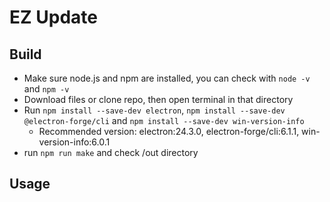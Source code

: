# EZ Update
## Build
- Make sure node.js and npm are installed, you can check with `node -v` and `npm -v`
- Download files or clone repo, then open terminal in that directory
- Run `npm install --save-dev electron`, `npm install --save-dev @electron-forge/cli` and `npm install --save-dev win-version-info`
  - Recommended version: electron:24.3.0, electron-forge/cli:6.1.1, win-version-info:6.0.1
- run `npm run make` and check /out directory
## Usage
